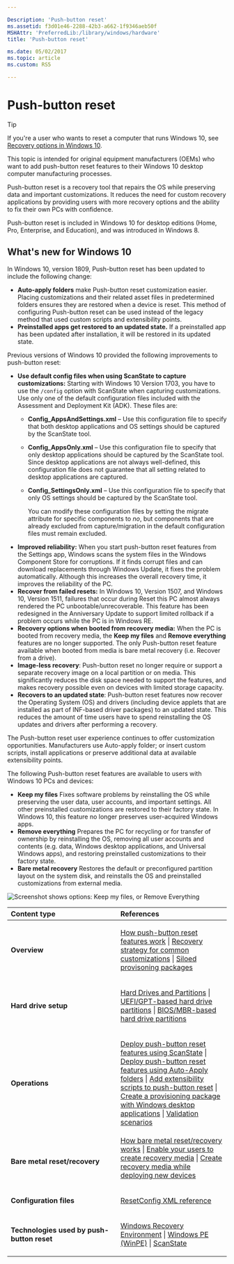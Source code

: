 ```yaml
---

Description: 'Push-button reset'
ms.assetid: f3d01e46-2288-42b3-a662-1f9346aeb50f
MSHAttr: 'PreferredLib:/library/windows/hardware'
title: 'Push-button reset'

ms.date: 05/02/2017
ms.topic: article
ms.custom: RS5

---
```


# Push-button reset

> [!Tip]
> If you're a user who wants to reset a computer that runs Windows 10, see [Recovery options in Windows 10](http://windows.microsoft.com/en-us/windows-10/windows-10-recovery-options).

This topic is intended for original equipment manufacturers (OEMs) who want to add push-button reset features to their Windows 10 desktop computer manufacturing processes. 

Push-button reset is a recovery tool that repairs the OS while preserving data and important customizations. It reduces the need for custom recovery applications by providing users with more recovery options and the ability to fix their own PCs with confidence.

Push-button reset is included in Windows 10 for desktop editions (Home, Pro, Enterprise, and Education), and was introduced in Windows 8.

## What's new for Windows 10

In Windows 10, version 1809, Push-button reset has been updated to include the following change:

- **Auto-apply folders** make Push-button reset customization easier. Placing customizations and their related asset files in predetermined folders ensures they are restored when a device is reset. This method of configuring Push-button reset can be used instead of the legacy method that used custom scripts and extensibility points.
- **Preinstalled apps get restored to an updated state.** If a preinstalled app has been updated after installation, it will be restored in its updated state.

Previous versions of Windows 10 provided the following improvements to push-button reset:
- **Use default config files when using ScanState to capture customizations:**  Starting with Windows 10 Version 1703, you have to use the `/config` option with ScanState when capturing customizations. Use only one of the default configuration files included with the Assessment and Deployment Kit (ADK). These files are:
  - **Config_AppsAndSettings.xml** – Use this configuration file to specify that both desktop applications and OS settings should be captured by the ScanState tool. 
  - **Config_AppsOnly.xml** – Use this configuration file to specify that only desktop applications should be captured by the ScanState tool. Since desktop applications are not always well-defined, this configuration file does not guarantee that all setting related to desktop applications are captured.
  - **Config_SettingsOnly.xml** – Use this configuration file to specify that only OS settings should be captured by the ScanState tool.

    You can modify these configuration files by setting the migrate attribute for specific components to *no*, but components that are already excluded from capture/migration in the default configuration files must remain excluded.
- **Improved reliability:** When you start push-button reset features from the Settings app, Windows scans the system files in the Windows Component Store for corruptions. If it finds corrupt files and can download replacements through Windows Update, it fixes the problem automatically. Although this increases the overall recovery time, it improves the reliability of the PC.
- **Recover from failed resets:** In Windows 10, Version 1507, and Windows 10, Version 1511, failures that occur during Reset this PC almost always rendered the PC unbootable/unrecoverable. This feature has been redesigned in the Anniversary Update to support limited rollback if a problem occurs while the PC is in Windows RE.
- **Recovery options when booted from recovery media:** When the PC is booted from recovery media, the **Keep my files** and **Remove everything** features are no longer supported. The only Push-button reset feature available when booted from media is bare metal recovery (i.e. Recover from a drive).
- **Image-less recovery**: Push-button reset no longer require or support a separate recovery image on a local partition or on media. This significantly reduces the disk space needed to support the features, and makes recovery possible even on devices with limited storage capacity.
- **Recovers to an updated state**: Push-button reset features now recover the Operating System (OS) and drivers (including device applets that are installed as part of INF-based driver packages) to an updated state. This reduces the amount of time users have to spend reinstalling the OS updates and drivers after performing a recovery.

The Push-button reset user experience continues to offer customization opportunities. Manufacturers use Auto-apply folder; or insert custom scripts, install applications or preserve additional data at available extensibility points.

The following Push-button reset features are available to users with Windows 10 PCs and devices:

-   **Keep my files** Fixes software problems by reinstalling the OS while preserving the user data, user accounts, and important settings. All other preinstalled customizations are restored to their factory state. In Windows 10, this feature no longer preserves user-acquired Windows apps.
-   **Remove everything** Prepares the PC for recycling or for transfer of ownership by reinstalling the OS, removing all user accounts and contents (e.g. data, Windows desktop applications, and Universal Windows apps), and restoring preinstalled customizations to their factory state.
-   **Bare metal recovery** Restores the default or preconfigured partition layout on the system disk, and reinstalls the OS and preinstalled customizations from external media.

![Screenshot shows options: Keep my files, or Remove Everything](images/dep-winre-pbr.png)

<table>
<colgroup>
<col width="50%" />
<col width="50%" />
</colgroup>
<thead>
<tr class="header">
<th align="left">Content type</th>
<th align="left">References</th>
</tr>
</thead>
<tbody>
<tr class="odd">
<td align="left"><p><strong>Overview</strong></p></td>
<td align="left"><p><a href="how-push-button-reset-features-work.md" data-raw-source="[How push-button reset features work](how-push-button-reset-features-work.md)">How push-button reset features work</a> | <a href="recovery-strategy-for-common-customizations.md" data-raw-source="[Recovery strategy for common customizations](recovery-strategy-for-common-customizations.md)">Recovery strategy for common customizations</a> | <a href="siloed-provisioning-packages.md" data-raw-source="[Siloed provisoning packages](siloed-provisioning-packages.md)">Siloed provisoning packages</a> </p></td>
</tr>
<tr class="even">
<td align="left"><p><strong>Hard drive setup</strong></p></td>
<td align="left"><p><a href="hard-drives-and-partitions.md" data-raw-source="[Hard Drives and Partitions](hard-drives-and-partitions.md)">Hard Drives and Partitions</a> | <a href="configure-uefigpt-based-hard-drive-partitions.md" data-raw-source="[UEFI/GPT-based hard drive partitions](configure-uefigpt-based-hard-drive-partitions.md)">UEFI/GPT-based hard drive partitions</a> | <a href="configure-biosmbr-based-hard-drive-partitions.md" data-raw-source="[BIOS/MBR-based hard drive partitions](configure-biosmbr-based-hard-drive-partitions.md)">BIOS/MBR-based hard drive partitions</a></p></td>
</tr>
<tr class="odd">
<td align="left"><p><strong>Operations</strong></p></td>
<td align="left"><p><a href="deploy-push-button-reset-features.md" data-raw-source="[Deploy push-button reset features using ScanState](deploy-push-button-reset-features.md)">Deploy push-button reset features using ScanState</a> | <a href="deploy-pbr-features-using-auto-apply.md">Deploy push-button reset features using Auto-Apply folders</a> | <a href="add-a-script-to-push-button-reset-features.md" data-raw-source="[Add extensibility scripts to push-button reset](add-a-script-to-push-button-reset-features.md)">Add extensibility scripts to push-button reset</a> | <a href="combine-provisioning-packages-into-a-new-image.md" data-raw-source="[Create a provisioning package with Windows desktop applications](combine-provisioning-packages-into-a-new-image.md)">Create a provisioning package with Windows desktop applications</a> | <a href="pbr-validation.md">Validation scenarios</a>
</tr>
<tr>
<td align="left"><p><strong>Bare metal reset/recovery</strong></p></td>
<td><a href="bare-metal-recovery.md">How bare metal reset/recovery works</a> | <a href="bare-metal-resetrecovery-enable-your-users-to-create-media-and-to-recover-hard-drive-space.md" data-raw-source="[Bare metal reset/recovery: enable your users to create recovery media](bare-metal-resetrecovery-enable-your-users-to-create-media-and-to-recover-hard-drive-space.md)">Enable your users to create recovery media</a> | <a href="create-media-to-run-push-button-reset-features-s14.md" data-raw-source="[Bare metal reset/recovery: create recovery media while deploying new devices](create-media-to-run-push-button-reset-features-s14.md)">Create recovery media while deploying new devices</a>  </p></td>
</tr>
<tr class="even">
<td align="left"><p><strong>Configuration files</strong></p></td>
<td align="left"><p><a href="resetconfig-xml-reference-s14.md" data-raw-source="[ResetConfig XML reference](resetconfig-xml-reference-s14.md)">ResetConfig XML reference</a></p></td>
</tr>
<tr class="odd">
<td align="left"><p><strong>Technologies used by push-button reset</strong></p></td>
<td align="left"><p><a href="windows-recovery-environment--windows-re--technical-reference.md" data-raw-source="[Windows Recovery Environment](windows-recovery-environment--windows-re--technical-reference.md)">Windows Recovery Environment</a> | <a href="winpe-intro.md" data-raw-source="[Windows PE (WinPE)](winpe-intro.md)">Windows PE (WinPE)</a> | <a href="deploy-push-button-reset-features.md" data-raw-source="[ScanState](deploy-push-button-reset-features.md)">ScanState</a></p></td>
</tr>
</tbody>
</table>

 

 

 





